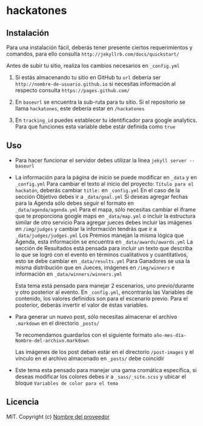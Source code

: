 # hackatones

## Instalación
Para una instalación fácil, deberás tener presente ciertos requerimientos y comandos, para ello consulta `http://jekyllrb.com/docs/quickstart/`

Antes de subir tu sitio, realiza los cambios necesarios en `_config.yml`

1. Si estás almacenando tu sitio en GitHub tu `url` debería ser `http://nombre-de-usuario.github.io` si necesitas información al respecto consulta `https://pages.github.com/`

2. En `baseurl` se encuentra la sub-ruta para tu sitio. Si el repositorio se llama `hackatones`, este debería estar en `/hackatones`

3. En `tracking_id` puedes establecer tu identificador para google analytics. Para que funciones esta variable debe estár definida como `true`

## Uso

- Para hacer funcionar el servidor debes utilizar la línea `jekyll server --baseurl`

- La información para la página de inicio se puede modificar en `_data` y en `_config.yml`
  Para cambiar el texto al inicio del proyecto: `Título para el hackatón`, deberás cambiar `title:` en `_config.yml`
  En el caso de la sección Objetivo debes ir a `_data/goal.yml`
  Si deseas agregar fechas para la Agenda sólo debes seguir el formato en `_data/agenda/agenda.yml`
  Para el mapa, sólo necesitas cambiar el iframe que te proporciona google maps en `_data/map.yml` o incluir la estructura similar de otro servicio
  Para agregar jueces debes incluir las imágenes en `/img/judges` y cambiar la información tendrás que ir a `_data/judges/judges.yml`
  Los Premios manejan la misma lógica que Agenda, esta información se encuentra en `_data/awards/awards.yml`
  La sección de Resultados está pensada para incluir un texto que describa lo que se logró con el evento en términos cualitativos y cuantitativos, esto se debe cambiar en `_data/results.yml`
  Para Ganadores se usa la misma distribución que en Jueces, imágenes en `/img/winners` e información en `_data/winners/winners.yml`

  Esta tema está pensado para manejar 2 escenarios, uno previo/durante y otro posterior al evento. En `_config.yml`, encontrarás las Variables de contenido, los valores definidos son para el escenario previo. Para el posterior, deberás invertir el valor de éstas variables.

- Para generar un nuevo post, sólo necesitas almacenar el archivo `.markdown` en el directorio `_posts/`

  Te recomendamos guardarlos con el siguiente formato `año-mes-día-Nombre-del-archivo.markdown`

  Las imágenes de los post deben estár en el directorio `/post-images` y el vínculo en el archivo almacenado en `_posts/` debe coincidir

- Este tema esta pensado para manejar una gama cromática específica, si deseas modificar los colores debes ir a `_sass/_site.scss` y ubicar el bloque `Variables de color para el tema`

## Licencia
MIT. Copyright (c) [Nombre del proveedor ](http://sitiodelproveedor.com)
